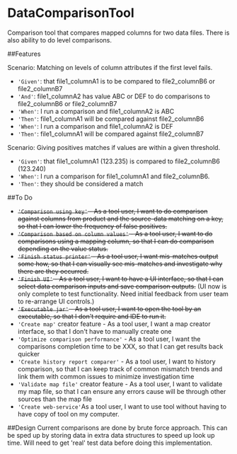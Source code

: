 # DataComparisonTool
Comparison tool that compares mapped columns for two data files.  There is also ability to do level comparisons. 

##Features

Scenario: Matching on levels of column attributes if the first level fails.
  * `'Given'`: that file1_columnA1 is to be compared to file2_columnB6 or file2_columnB7
  * `'And'`: file1_columnA2 has value ABC or DEF to do comparisons to file2_columnB6 or file2_columnB7
  * `'When'`: I run a comparison and file1_columnA2 is ABC
  * `'Then'`: file1_columnA1 will be compared against file2_columnB6
  * `'When'`: I run a comparison and file1_columnA2 is DEF
  * `'Then'`: file1_columnA1 will be compared against file2_columnB7
  
Scenario: Giving positives matches if values are within a given threshold.
  * `'Given'`: that file1_columnA1 (123.235) is compared to file2_columnB6 (123.240)
  * `'When'`: I run a comparison for file1_columnA1 and file2_columnB6.
  * `'Then'`: they should be considered a match

##To Do
  * ~~`'Comparison using key'` - As a tool user, I want to do comparison against columns from product and the source-data matching on a key, so that I can lower the frequency of false positives.~~
  * ~~`'Comparison based on column values'` - As a tool user, I want to do comparisons using a mapping column, so that I can do comparison depending on the value status.~~
  * ~~`'Finish status printer'` - As a tool user, I want mis-matches output some how, so that I can visually see mis-matches and investigate why there are they occurred.~~
  * ~~`'Finish UI'` - As a tool user, I want to have a UI interface, so that I can select data comparison inputs and save comparison outputs.~~ (UI now is only complete to test functionality. Need initial feedback from user team to re-arrange UI controls.)
  * ~~`'Executable jar'` - As a tool user, I want to open the tool by an executable, so that I don't require and IDE to run it.~~
  * `'Create map'` creator feature - As a tool user, I want a map creator interface, so that I don't have to manually create one
  * `'Optimize comparison performance'` - As a tool user, I want the comparisons completion time to be XXX, so that I can get results back quicker 
  * `'Create history report comparer'` - As a tool user, I want to history comparison, so that I can keep track of common mismatch trends and link them with common issues to minimize investigation time
  * `'Validate map file'` creator feature - As a tool user, I want to validate my map file, so that I can ensure any errors cause will be through other sources than the map file
  * `'Create web-service'`As a tool user, I want to use tool without having to have copy of tool on my computer.
  
##Design
Current comparisons are done by brute force approach.  This can be sped up by storing data in extra data structures to speed up look up time.  Will need to get 'real' test data before doing this implementation.

  
